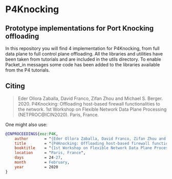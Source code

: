 # P4Knocking

## Prototype implementations for Port Knocking offloading

In this repository you will find 4 implementation for P4Knocking, from full data plane to full control plane offloading. All the libraries and utilities have been taken from tutorials and are included in the utils directory. To enable Packet_in messages some code has been added to the libraries available from the P4 tutorials.  

## Citing

>Eder Ollora Zaballa, David Franco, Zifan Zhou and Michael S. Berger. 2020. P4Knocking: Offloading host-based firewall functionalities to the network. 1st Workshop on Flexible Network Data Plane Processing (NETPROC@ICIN2020). Paris, France.

One might also use:

```bibtex
@INPROCEEDINGS{eoz:P4K,
    author       = "{Eder Ollora Zaballa, David Franco, Zifan Zhou and Michael S. Berger}",
    title        = "{P4Knocking: Offloading host-based firewall functionalities to the network}",
    booktitle    = "{1st Workshop on Flexible Network Data Plane Processing (NETPROC@ICIN2020)}",
    location     = "Paris, France",
    days         = 24-27,
    month        = February,
    year         = 2020
}
```
